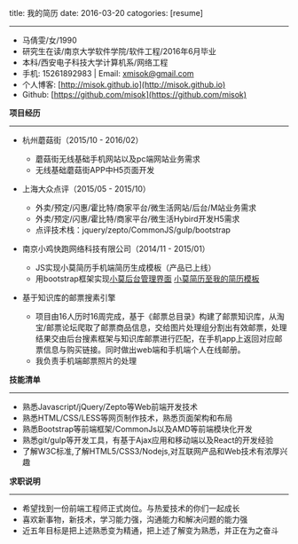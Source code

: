 title: 我的简历
date: 2016-03-20
catogories: [resume]

---
- 马倩雯/女/1990
- 研究生在读/南京大学软件学院/软件工程/2016年6月毕业
- 本科/西安电子科技大学计算机系/网络工程
- 手机: 15261892983 |  Email: xmisok@gmail.com
- 个人博客: [http://misok.github.io](http://misok.github.io)
- Github: [https://github.com/misok](https://github.com/misok)

**项目经历**

---
- 杭州蘑菇街（2015/10 - 2016/02）
	 - 蘑菇街无线基础手机网站以及pc端网站业务需求
	 - 无线基础蘑菇街APP中H5页面开发

- 上海大众点评（2015/05 - 2015/10）
  - 外卖/预定/闪惠/霍比特/商家平台/微生活网站/后台/M站业务需求
  - 外卖/预定/闪惠/霍比特/商家平台/微生活Hybird开发H5需求
  - 点评技术栈：jquery/zepto/CommonJS/gulp/bootstrap

- 南京小鸡快跑网络科技有限公司（2014/11 - 2015/01）
  - JS实现小莫简历手机端简历生成模板（产品已上线）
  - 用bootstrap框架实现[小莫后台管理界面](https://github.com/misok/-/blob/master/%E5%B0%8F%E8%8E%AB%E7%AE%80%E5%8E%86%E5%90%8E%E5%8F%B0.png) [小莫简历至我的简历模板](https://github.com/misok/-)

- 基于知识库的邮票搜素引擎
   - 项目由16人历时16周完成，基于《邮票总目录》构建了邮票知识库，从淘宝/邮票论坛爬取了邮票商品信息，交给图片处理组分割出有效邮票，处理结果交由后台搜素框架与知识库邮票进行匹配，在手机app上返回对应邮票信息与购买链接。同时做出web端和手机端个人在线邮册。
   - 我负责手机端邮票照片的处理

**技能清单**

---
- 熟悉Javascript/jQuery/Zepto等Web前端开发技术
- 熟悉HTML/CSS/LESS等网页制作技术，熟悉页面架构和布局
- 熟悉Bootstrap等前端框架/CommonJs以及AMD等前端模块化开发
- 熟悉git/gulp等开发工具，有基于Ajax应用和移动端以及React的开发经验
- 了解W3C标准,了解HTML5/CSS3/Nodejs,对互联网产品和Web技术有浓厚兴趣


**求职说明**

---
- 希望找到一份前端工程师正式岗位。与热爱技术的你们一起成长
- 喜欢新事物，新技术，学习能力强，沟通能力和解决问题的能力强
- 近五年目标是把上述熟悉变为精通，把上述了解变为熟悉，并正在为之奋斗